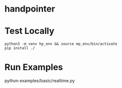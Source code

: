 # handpointer

# Test Locally
```
python3 -m venv hp_env && source mp_env/bin/activate
pip install ./
```

# Run Examples
python examples/basic/realtime.py
